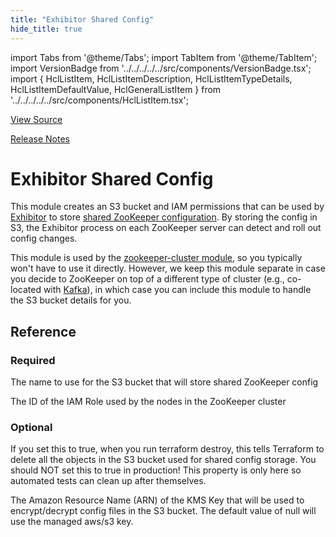 ```yaml
---
title: "Exhibitor Shared Config"
hide_title: true
---
```


import Tabs from '@theme/Tabs';
import TabItem from '@theme/TabItem';
import VersionBadge from '../../../../../src/components/VersionBadge.tsx';
import { HclListItem, HclListItemDescription, HclListItemTypeDetails, HclListItemDefaultValue, HclGeneralListItem } from '../../../../../src/components/HclListItem.tsx';

<a href="https://github.com/gruntwork-io/terraform-aws-zookeeper/tree/main/modules%2Fexhibitor-shared-config" className="link-button" title="View the source code for this module in GitHub.">View Source</a>

<a href="https://github.com/gruntwork-io/terraform-aws-zookeeper/releases?q=" className="link-button" title="Release notes for only the service catalog versions which impacted this service.">Release Notes</a>

# Exhibitor Shared Config

This module creates an S3 bucket and IAM permissions that can be used by
[Exhibitor](https://github.com/soabase/exhibitor/) to store [shared ZooKeeper
configuration](https://github.com/soabase/exhibitor/wiki/Shared-Configuration). By storing the config in S3, the
Exhibitor process on each ZooKeeper server can detect and roll out config changes.

This module is used by the [zookeeper-cluster module](https://github.com/gruntwork-io/terraform-aws-zookeeper/tree/main/modules/zookeeper-cluster), so you typically won't have to use
it directly. However, we keep this module separate in case you decide to ZooKeeper on top of a different type of
cluster (e.g., co-located with [Kafka](https://github.com/gruntwork-io/terraform-aws-kafka)), in which case you can include
this module to handle the S3 bucket details for you.




## Reference

<Tabs>
<TabItem value="inputs" label="Inputs" default>

### Required

<HclListItem name="s3_bucket_name" requirement="required" type="string">
<HclListItemDescription>

The name to use for the S3 bucket that will store shared ZooKeeper config

</HclListItemDescription>
</HclListItem>

<HclListItem name="zookeeper_aws_iam_role_id" requirement="required" type="string">
<HclListItemDescription>

The ID of the IAM Role used by the nodes in the ZooKeeper cluster

</HclListItemDescription>
</HclListItem>

### Optional

<HclListItem name="force_destroy_shared_config_s3_bucket" requirement="optional" type="bool">
<HclListItemDescription>

If you set this to true, when you run terraform destroy, this tells Terraform to delete all the objects in the S3 bucket used for shared config storage. You should NOT set this to true in production! This property is only here so automated tests can clean up after themselves.

</HclListItemDescription>
<HclListItemDefaultValue defaultValue="false"/>
</HclListItem>

<HclListItem name="s3_bucket_kms_key_arn" requirement="optional" type="string">
<HclListItemDescription>

The Amazon Resource Name (ARN) of the KMS Key that will be used to encrypt/decrypt config files in the S3 bucket. The default value of null will use the managed aws/s3 key.

</HclListItemDescription>
<HclListItemDefaultValue defaultValue="null"/>
</HclListItem>

</TabItem>
<TabItem value="outputs" label="Outputs">

<HclListItem name="s3_bucket_arn">
</HclListItem>

</TabItem>
</Tabs>


<!-- ##DOCS-SOURCER-START
{
  "originalSources": [
    "https://github.com/gruntwork-io/terraform-aws-zookeeper/tree/modules%2Fexhibitor-shared-config%2Freadme.md",
    "https://github.com/gruntwork-io/terraform-aws-zookeeper/tree/modules%2Fexhibitor-shared-config%2Fvariables.tf",
    "https://github.com/gruntwork-io/terraform-aws-zookeeper/tree/modules%2Fexhibitor-shared-config%2Foutputs.tf"
  ],
  "sourcePlugin": "module-catalog-api",
  "hash": "d53a03c1c0914c650bad4f027bd34c2c"
}
##DOCS-SOURCER-END -->
